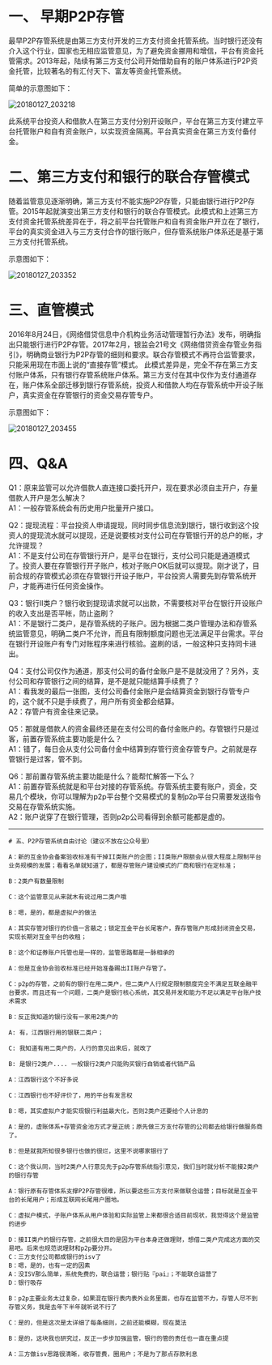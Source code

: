 # 一、 早期P2P存管
最早P2P存管系统是由第三方支付开发的三方支付资金托管系统。当时银行还没有介入这个行业，国家也无相应监管意见，为了避免资金挪用和增信，平台有资金托管需求。2013年起，陆续有第三方支付公司开始借助自有的账户体系进行P2P资金托管，比较著名的有汇付天下、富友等资金托管系统。

简单的示意图如下：

![20180127_203218](http://wechat.lixf.cn/img/20180127_203218.png)

此系统平台投资人和借款人在第三方支付分别开设账户，平台在第三方支付建立平台托管账户和自有资金账户，以实现资金隔离。平台真实资金在第三方支付备付金。

#  二、第三方支付和银行的联合存管模式
随着监管意见逐渐明确，第三方支付不能实施P2P存管，只能由银行进行P2P存管。2015年起就演变出第三方支付和银行的联合存管模式。此模式和上述第三方支付资金托管系统差异在于，将之前平台托管账户和自有资金账户开立在了银行，平台的真实资金进入与三方支付合作的银行账户，但存管系统账户体系还是基于第三方支付托管系统。

示意图如下：

![20180127_203352](http://wechat.lixf.cn/img/20180127_203352.png)

# 三、直管模式
2016年8月24日，《网络借贷信息中介机构业务活动管理暂行办法》发布，明确指出只能银行进行P2P存管。2017年2月，银监会21号文《网络借贷资金存管业务指引》，明确商业银行为P2P存管的细则和要求。联合存管模式不再符合监管要求，只能采用现在市面上说的“直接存管”模式。
此模式差异是，完全不存在第三方支付账户体系，只有银行存管系统账户体系。第三方支付在其中仅作为支付通道存在，账户体系全部迁移到银行存管系统，投资人和借款人均在存管系统中开设子账户，真实资金在存管银行的资金交易存管专户。

示意图如下：

![20180127_203455](http://wechat.lixf.cn/img/20180127_203455.png)

# 四、Q&A

Q1：原来监管可以允许借款人直连接口委托开户，现在要求必须自主开户，存量借款人开户是怎么解决？</br>
A1：一般存管系统会有历史用户批量开户接口。</br>


Q2：提现流程：平台投资人申请提现，同时同步信息流到银行，银行收到这个投资人的提现流水就可以提现，还是说要核对支付公司在存管银行开的总户的帐，才允许提现？</br>
A1：不是支付公司在存管银行开户，是平台在银行，支付公司只能是通道模式了。投资人要在存管银行开子账户，核对子账户OK后就可以提现。刚才说了，目前合规的存管模式必须在存管银行开设子账户，平台投资人需要先到存管系统开户，才能再进行任何资金操作。</br>

Q3：银行II类户？银行收到提现请求就可以出款，不需要核对平台在银行开设账户的收入支出是否平帐，防止盗刷？</br>
A1：不是银行二类户，是存管系统的子账户。因为根据二类户管理办法和存管系统监管意见，明确二类户不允许，而且有限制额度问题也无法满足平台需求。平台在银行开设账户有专门对账程序来进行核验。盗刷的话，一般这种只支持同卡进出。</br>


Q4：支付公司仅作为通道，那支付公司的备付金账户是不是就没用了？另外，支付公司和存管银行之间的结算，是不是就只能结算手续费了？</br>
A1：看我发的最后一张图，支付公司备付金账户是会结算资金到银行存管专户的，这个就不只是手续费了，用户所有资金都会结算。</br>
A2：存管户有资金往来记录。</br>

Q5：那就是借款人的资金最终还是在支付公司的备付金账户的。存管银行只是过客，前置存管系统主要功能是什么？</br>
A1：错了，每日会从支付公司备付金中结算到存管行资金存管专户。之前就是存管银行是过客，管不到。</br>

Q6：那前置存管系统主要功能是什么？能帮忙解答一下么？</br>
A1：前置存管系统就是和平台对接的存管系统。存管系统主要有账户，资金，交易几个模块，你可以理解为p2p平台整个交易模式的复制p2p平台只需要发送指令交易在存管系统实施。</br>
A2：账户说穿了在银行管理，否则p2p公司看得到余额可能都是虚的。</br>

---

```
# 五、P2P存管系统自由讨论（建议不放在公众号里）

A：新的互金协会备案验收标准有干掉II类账户的企图；II类账户限额会从很大程度上限制平台业务规模的发展；看看名单就知道了，都是存管账户建设模式的厂商和银行在定标准；

B：2类户有数量限制

C：这个监管意见从来就木有说过用二类户哦

B：嗯，是的，都是虚拟户的做法

A：其实存管对银行的价值一言蔽之；锁定互金平台长尾客户，靠存管账户形成封闭资金交易，实现长期对互金平台的收租；

B：这个和证券账户托管也是一样的，监管思路都是一脉相承的

A：但是互金协会验收标准已经开始准备踢出II账户存管了。

C：p2p的存管，之前有的银行在用二类户，但二类户人行规定限制额度完全不满足互联金融平台要求，而且还有一个问题，二类户是银行核心系统，其交易并发和能力不足以满足平台账户技术需求

B：反正我知道的银行没有一家用2类户的

A: 有，江西银行用的银联二类户；

C: 我知道有用二类户的，人行的意见出来后，就改了

B: 是银行2类户.... 一般银行2类户只能购买银行自销或者代销产品

A：江西银行这个不好多说

C：江西银行也不好评价了，用的平台有发言权

B：嗯，其实虚拟户才能实现银行利益最大化，否则2类户还要给个人计息的

A：是的，虚账体系+存管资金池方式才是正统；原先做三方支付存管的公司都去给银行做服务商了。

B：但是就我所知很多银行也做的很烂，这里不说哪家银行了

C：这个我认同，当时2类户人行意见先于p2p存管系统指引意见，我们当时就分析不能接2类户的银行存管

A：银行原有存管体系支撑P2P存管很难，所以要这些三方支付来做联合运营；目标就是互金平台的长尾用户；形成互联网长尾用户圈地。

C：虚拟户模式，子账户体系从用户体验和实际监管上来都很合适目前现状，我觉得这个是监管的进步

D：接II类户的银行存管，之前很大目的是因为平台本身还做理财，想借二类户完成这方面的交易吧。后来也规范说理财和p2p要分开。
C：三方支付公司都成银行的isv了
B：嗯，是的，也有一定的因素
A：没ISV那么简单，系统免费的，联合运营；银行贴『pai』；不能联合运营了
D：银行吸存

B：p2p主要业务太过复杂，如果混在银行表内表外业务里面，也存在监管不力，存管人尽不到存管义务，我是去年下半年就听说不行了

C：是的，但是这次是太详细了每条细则，之前还能模糊，现在莫法

B：是的，这块我也研究过，反正一步步加强监管，银行的管的责任也一直在重点提

A：三方做isv思路很清晰，收存管费，圈用户；不是为了那点存款利息
```
